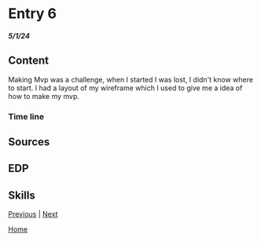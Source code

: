 # Entry 6
##### 5/1/24

## Content 
Making Mvp was a challenge, when I started I was lost, I didn't know where to start. I had a layout of my wireframe which I used to give me a idea of how to make my mvp. 

### Time line




## Sources

## EDP

## Skills 

[Previous](entry02.md) | [Next](entry04.md)

[Home](../README.md)







